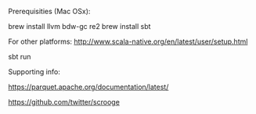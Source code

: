 Prerequisities (Mac OSx):

  brew install llvm bdw-gc re2
  brew install sbt

For other platforms: http://www.scala-native.org/en/latest/user/setup.html

  sbt run

  
Supporting info:

https://parquet.apache.org/documentation/latest/

https://github.com/twitter/scrooge
